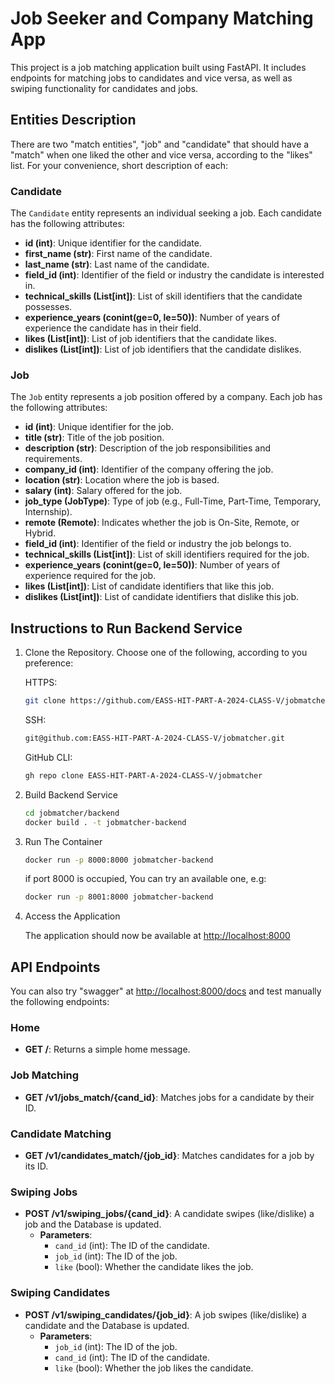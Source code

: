 # Job Seeker and Company Matching App
This project is a job matching application built using FastAPI. It includes endpoints for matching jobs to candidates and vice versa, as well as swiping functionality for candidates and jobs.

## Entities Description
There are two "match entities", "job" and "candidate" that should have a "match" when one liked the other and vice versa, according to the "likes" list. For your convenience, short description of each:
### Candidate
The `Candidate` entity represents an individual seeking a job. Each candidate has the following attributes:

- **id (int)**: Unique identifier for the candidate.
- **first_name (str)**: First name of the candidate.
- **last_name (str)**: Last name of the candidate.
- **field_id (int)**: Identifier of the field or industry the candidate is interested in.
- **technical_skills (List[int])**: List of skill identifiers that the candidate possesses.
- **experience_years (conint(ge=0, le=50))**: Number of years of experience the candidate has in their field.
- **likes (List[int])**: List of job identifiers that the candidate likes.
- **dislikes (List[int])**: List of job identifiers that the candidate dislikes.

### Job
The `Job` entity represents a job position offered by a company. Each job has the following attributes:

- **id (int)**: Unique identifier for the job.
- **title (str)**: Title of the job position.
- **description (str)**: Description of the job responsibilities and requirements.
- **company_id (int)**: Identifier of the company offering the job.
- **location (str)**: Location where the job is based.
- **salary (int)**: Salary offered for the job.
- **job_type (JobType)**: Type of job (e.g., Full-Time, Part-Time, Temporary, Internship).
- **remote (Remote)**: Indicates whether the job is On-Site, Remote, or Hybrid.
- **field_id (int)**: Identifier of the field or industry the job belongs to.
- **technical_skills (List[int])**: List of skill identifiers required for the job.
- **experience_years (conint(ge=0, le=50))**: Number of years of experience required for the job.
- **likes (List[int])**: List of candidate identifiers that like this job.
- **dislikes (List[int])**: List of candidate identifiers that dislike this job.


## Instructions to Run Backend Service

1. Clone the Repository. 
   Choose one of the following, according to you preference:

    HTTPS:
    ```bash
    git clone https://github.com/EASS-HIT-PART-A-2024-CLASS-V/jobmatcher
    
    ```
    SSH:
    ```bash
    git@github.com:EASS-HIT-PART-A-2024-CLASS-V/jobmatcher.git
    
    ```
    GitHub CLI:
    ```bash
    gh repo clone EASS-HIT-PART-A-2024-CLASS-V/jobmatcher
    
    ```

2. Build Backend Service

    ```bash
    cd jobmatcher/backend
    docker build . -t jobmatcher-backend
    ```
3. Run The Container

    ```bash
    docker run -p 8000:8000 jobmatcher-backend
    ```
    if port 8000 is occupied, You can try an available one, e.g:
    ```bash
    docker run -p 8001:8000 jobmatcher-backend
    ```
4. Access the Application

    The application should now be available at [http://localhost:8000](http://localhost:8000)

    

## API Endpoints

You can also try "swagger" at [http://localhost:8000/docs](http://localhost:8000/docs) and test manually the following endpoints:

### Home

- **GET /**: Returns a simple home message.

### Job Matching

- **GET /v1/jobs_match/{cand_id}**: Matches jobs for a candidate by their ID.

### Candidate Matching

- **GET /v1/candidates_match/{job_id}**: Matches candidates for a job by its ID.

### Swiping Jobs

- **POST /v1/swiping_jobs/{cand_id}**: A candidate swipes (like/dislike) a job and the Database is updated.
  - **Parameters**:
    - `cand_id` (int): The ID of the candidate.
    - `job_id` (int): The ID of the job.
    - `like` (bool): Whether the candidate likes the job.

### Swiping Candidates

- **POST /v1/swiping_candidates/{job_id}**: A job swipes (like/dislike) a candidate and the Database is updated.
  - **Parameters**:
    - `job_id` (int): The ID of the job.
    - `cand_id` (int): The ID of the candidate.
    - `like` (bool): Whether the job likes the candidate.


